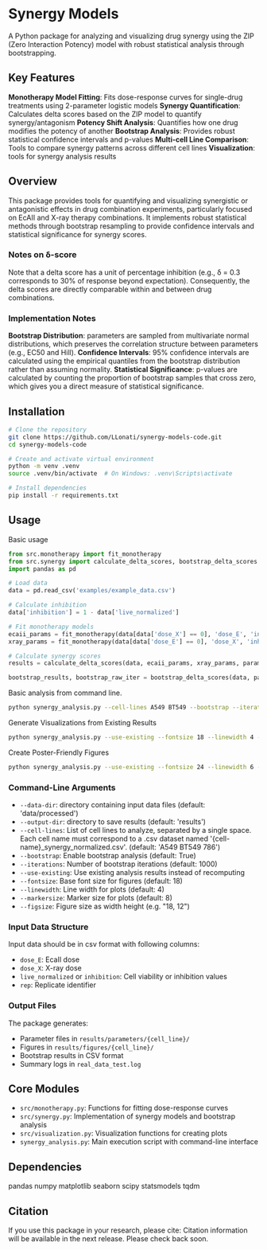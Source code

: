 # Synergy Models

A Python package for analyzing and visualizing drug synergy using the ZIP (Zero Interaction Potency) model with robust statistical analysis through bootstrapping.


## Key Features
**Monotherapy Model Fitting**: Fits dose-response curves for single-drug treatments using 2-parameter logistic models
**Synergy Quantification**: Calculates delta scores based on the ZIP model to quantify synergy/antagonism
**Potency Shift Analysis**: Quantifies how one drug modifies the potency of another
**Bootstrap Analysis**: Provides robust statistical confidence intervals and p-values
**Multi-cell Line Comparison**: Tools to compare synergy patterns across different cell lines
**Visualization**: tools for synergy analysis results

## Overview
This package provides tools for quantifying and visualizing synergistic or antagonistic effects in drug combination experiments, particularly focused on EcAII and X-ray therapy combinations. It implements robust statistical methods through bootstrap resampling to provide confidence intervals and statistical significance for synergy scores.

### Notes on δ-score
Note that a delta score has a unit of percentage inhibition (e.g., δ = 0.3 corresponds to 30% of response beyond expectation). Consequently, the delta scores are directly comparable within and between drug combinations.

### Implementation Notes
**Bootstrap Distribution**: parameters are sampled from multivariate normal distributions, which preserves the correlation structure between parameters (e.g., EC50 and Hill).
**Confidence Intervals**: 95% confidence intervals are calculated using the empirical quantiles from the bootstrap distribution rather than assuming normality.
**Statistical Significance**: p-values are calculated by counting the proportion of bootstrap samples that cross zero, which gives you a direct measure of statistical significance.


## Installation
```bash
# Clone the repository
git clone https://github.com/LLonati/synergy-models-code.git
cd synergy-models-code

# Create and activate virtual environment
python -m venv .venv
source .venv/bin/activate  # On Windows: .venv\Scripts\activate

# Install dependencies
pip install -r requirements.txt
```

## Usage

Basic usage

```python
from src.monotherapy import fit_monotherapy
from src.synergy import calculate_delta_scores, bootstrap_delta_scores
import pandas as pd

# Load data
data = pd.read_csv('examples/example_data.csv')

# Calculate inhibition
data['inhibition'] = 1 - data['live_normalized']

# Fit monotherapy models
ecaii_params = fit_monotherapy(data[data['dose_X'] == 0], 'dose_E', 'inhibition')
xray_params = fit_monotherapy(data[data['dose_E'] == 0], 'dose_X', 'inhibition')

# Calculate synergy scores
results = calculate_delta_scores(data, ecaii_params, xray_params, params_shifts)

bootstrap_results, bootstrap_raw_iter = bootstrap_delta_scores(data, params_drug1=params_ecaii, params_drug2=params_xray, drug_col1='dose_E', drug_col2='dose_X')
```

Basic analysis from command line.

```bash
python synergy_analysis.py --cell-lines A549 BT549 --bootstrap --iterations 1000
```

Generate Visualizations from Existing Results

```bash
python synergy_analysis.py --use-existing --fontsize 18 --linewidth 4 --markersize 8
```
Create Poster-Friendly Figures

```bash
python synergy_analysis.py --use-existing --fontsize 24 --linewidth 6 --markersize 12 --figsize 24,16
```
 
### Command-Line Arguments

- `--data-dir`: directory containing input data files (default: 'data/processed')
- `--output-dir`: directory to save results (default: 'results')
- `--cell-lines`: List of cell lines to analyze, separated by a single space. Each cell name must correspond to a .csv dataset named '{cell-name}_synergy_normalized.csv'. (default: 'A549 BT549 786')
- `--bootstrap`: Enable bootstrap analysis (default: True)
- `--iterations`: Number of bootstrap iterations (default: 1000)
- `--use-existing`: Use existing analysis results instead of recomputing
- `--fontsize`: Base font size for figures (default: 18)
- `--linewidth`: Line width for plots (default: 4)
- `--markersize`: Marker size for plots (default: 8)
- `--figsize`: Figure size as width height (e.g. "18, 12")


### Input Data Structure

Input data should be in csv format with following columns:
- `dose_E`: EcaII dose
- `dose_X`: X-ray dose
- `live_normalized` or `inhibition`: Cell viability or inhibition values
- `rep`: Replicate identifier

### Output Files

The package generates:

- Parameter files in `results/parameters/{cell_line}/`
- Figures in `results/figures/{cell_line}/`
- Bootstrap results in CSV format
- Summary logs in `real_data_test.log`

## Core Modules

- `src/monotherapy.py`: Functions for fitting dose-response curves
- `src/synergy.py`: Implementation of synergy models and bootstrap analysis
- `src/visualization.py`: Visualization functions for creating plots
- `synergy_analysis.py`: Main execution script with command-line interface

## Dependencies
pandas
numpy
matplotlib
seaborn
scipy
statsmodels
tqdm

## Citation
If you use this package in your research, please cite:
Citation information will be available in the next release. Please check back soon.
